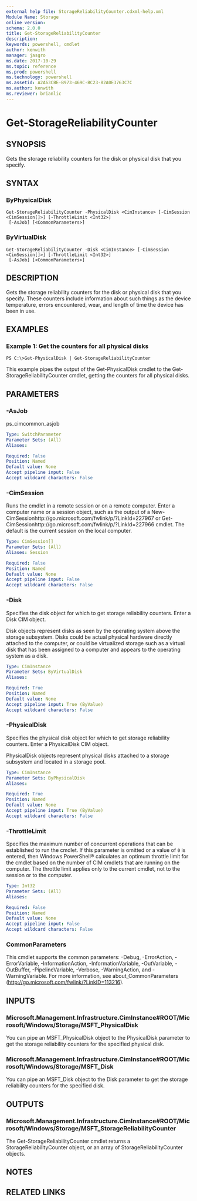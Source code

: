 ```yaml
---
external help file: StorageReliabilityCounter.cdxml-help.xml
Module Name: Storage
online version: 
schema: 2.0.0
title: Get-StorageReliabilityCounter
description: 
keywords: powershell, cmdlet
author: kenwith
manager: jasgro
ms.date: 2017-10-29
ms.topic: reference
ms.prod: powershell
ms.technology: powershell
ms.assetid: A2A63CBE-B973-469C-BC23-82A0E3763C7C
ms.author: kenwith
ms.reviewer: brianlic
---
```


# Get-StorageReliabilityCounter

## SYNOPSIS
Gets the storage reliability counters for the disk or physical disk that you specify.

## SYNTAX

### ByPhysicalDisk
```
Get-StorageReliabilityCounter -PhysicalDisk <CimInstance> [-CimSession <CimSession[]>] [-ThrottleLimit <Int32>]
 [-AsJob] [<CommonParameters>]
```

### ByVirtualDisk
```
Get-StorageReliabilityCounter -Disk <CimInstance> [-CimSession <CimSession[]>] [-ThrottleLimit <Int32>]
 [-AsJob] [<CommonParameters>]
```

## DESCRIPTION
Gets the storage reliability counters for the disk or physical disk that you specify.
These counters include information about such things as the device temperature, errors encountered, wear, and length of time the device has been in use.

## EXAMPLES

### Example 1: Get the counters for all physical disks
```
PS C:\>Get-PhysicalDisk | Get-StorageReliabilityCounter
```

This example pipes the output of the Get-PhysicalDisk cmdlet to the Get-StorageReliabilityCounter cmdlet, getting the counters for all physical disks.

## PARAMETERS

### -AsJob
ps_cimcommon_asjob

```yaml
Type: SwitchParameter
Parameter Sets: (All)
Aliases: 

Required: False
Position: Named
Default value: None
Accept pipeline input: False
Accept wildcard characters: False
```

### -CimSession
Runs the cmdlet in a remote session or on a remote computer.
Enter a computer name or a session object, such as the output of a New-CimSessionhttp://go.microsoft.com/fwlink/p/?LinkId=227967 or Get-CimSessionhttp://go.microsoft.com/fwlink/p/?LinkId=227966 cmdlet.
The default is the current session on the local computer.

```yaml
Type: CimSession[]
Parameter Sets: (All)
Aliases: Session

Required: False
Position: Named
Default value: None
Accept pipeline input: False
Accept wildcard characters: False
```

### -Disk
Specifies the disk object for which to get storage reliability counters.
Enter a Disk CIM object.

Disk objects represent disks as seen by the operating system above the storage subsystem.
Disks could be actual physical hardware directly attached to the computer, or could be virtualized storage such as a virtual disk that has been assigned to a computer and appears to the operating system as a disk.

```yaml
Type: CimInstance
Parameter Sets: ByVirtualDisk
Aliases: 

Required: True
Position: Named
Default value: None
Accept pipeline input: True (ByValue)
Accept wildcard characters: False
```

### -PhysicalDisk
Specifies the physical disk object for which to get storage reliability counters.
Enter a PhysicalDisk CIM object.

PhysicalDisk objects represent physical disks attached to a storage subsystem and located in a storage pool.

```yaml
Type: CimInstance
Parameter Sets: ByPhysicalDisk
Aliases: 

Required: True
Position: Named
Default value: None
Accept pipeline input: True (ByValue)
Accept wildcard characters: False
```

### -ThrottleLimit
Specifies the maximum number of concurrent operations that can be established to run the cmdlet.
If this parameter is omitted or a value of `0` is entered, then Windows PowerShell® calculates an optimum throttle limit for the cmdlet based on the number of CIM cmdlets that are running on the computer.
The throttle limit applies only to the current cmdlet, not to the session or to the computer.

```yaml
Type: Int32
Parameter Sets: (All)
Aliases: 

Required: False
Position: Named
Default value: None
Accept pipeline input: False
Accept wildcard characters: False
```

### CommonParameters
This cmdlet supports the common parameters: -Debug, -ErrorAction, -ErrorVariable, -InformationAction, -InformationVariable, -OutVariable, -OutBuffer, -PipelineVariable, -Verbose, -WarningAction, and -WarningVariable. For more information, see about_CommonParameters (http://go.microsoft.com/fwlink/?LinkID=113216).

## INPUTS

### Microsoft.Management.Infrastructure.CimInstance#ROOT/Microsoft/Windows/Storage/MSFT_PhysicalDisk
You can pipe an MSFT_PhysicalDisk object to the PhysicalDisk parameter to get the storage reliability counters for the specified physical disk.

### Microsoft.Management.Infrastructure.CimInstance#ROOT/Microsoft/Windows/Storage/MSFT_Disk
You can pipe an MSFT_Disk object to the Disk parameter to get the storage reliability counters for the specified disk.

## OUTPUTS

### Microsoft.Management.Infrastructure.CimInstance#ROOT/Microsoft/Windows/Storage/MSFT_StorageReliabilityCounter
The Get-StorageReliabilityCounter cmdlet returns a StorageReliabilityCounter object, or an array of StorageReliabilityCounter objects.

## NOTES

## RELATED LINKS


